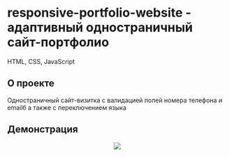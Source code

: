 # responsive-portfolio-website - адаптивный одностраничный сайт-портфолио
HTML, CSS, JavaScript

## О проекте
Одностраничный сайт-визитка с валидацией полей номера телефона и emailб а также с переключением языка

## Демонстрация
<p align="center">
  <img src="https://github.com/cptntotoro/responsive-portfolio-website/blob/main/demo.gif?raw=true" />
</p>

